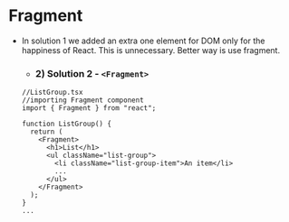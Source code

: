 # Fragment
- In solution 1 we added an extra one element for DOM only for the happiness of React. This is unnecessary. Better way is use fragment.
  - ### 2) Solution 2 - `<Fragment>`
  ``` tsx 
  //ListGroup.tsx
  //importing Fragment component
  import { Fragment } from "react";

  function ListGroup() {
    return (
      <Fragment>
        <h1>List</h1>
        <ul className="list-group">
          <li className="list-group-item">An item</li>
          ...
        </ul>
      </Fragment> 
    );
  }
  ...
  ```